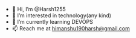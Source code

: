 - 👋 Hi, I’m @Harsh1255
- 👀 I’m interested in technology(any kind)
- 🌱 I’m currently learning DEVOPS
- 📫 Reach me at himanshu190harsh@gmail.com

<!---
Harsh1255/Harsh1255 is a ✨ special ✨ repository because its `README.md` (this file) appears on your GitHub profile.
You can click the Preview link to take a look at your changes.
--->
